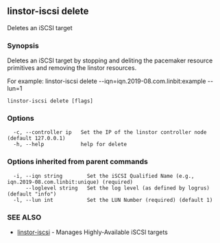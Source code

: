 ## linstor-iscsi delete

Deletes an iSCSI target

### Synopsis

Deletes an iSCSI target by stopping and deliting the pacemaker resource
primitives and removing the linstor resources.

For example:
linstor-iscsi delete --iqn=iqn.2019-08.com.linbit:example --lun=1

```
linstor-iscsi delete [flags]
```

### Options

```
  -c, --controller ip   Set the IP of the linstor controller node (default 127.0.0.1)
  -h, --help            help for delete
```

### Options inherited from parent commands

```
  -i, --iqn string        Set the iSCSI Qualified Name (e.g., iqn.2019-08.com.linbit:unique) (required)
      --loglevel string   Set the log level (as defined by logrus) (default "info")
  -l, --lun int           Set the LUN Number (required) (default 1)
```

### SEE ALSO

* [linstor-iscsi](linstor-iscsi.md)	 - Manages Highly-Available iSCSI targets

